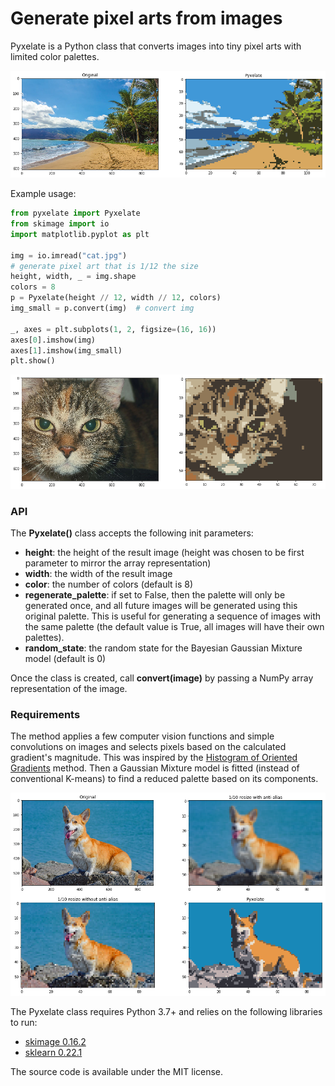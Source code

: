 # Generate pixel arts from images
Pyxelate is a Python class that converts images into tiny pixel arts with limited color palettes.

![Definitely not cherry picking](palm10.png)

Example usage:
```python
from pyxelate import Pyxelate
from skimage import io
import matplotlib.pyplot as plt

img = io.imread("cat.jpg")
# generate pixel art that is 1/12 the size
height, width, _ = img.shape 
colors = 8
p = Pyxelate(height // 12, width // 12, colors)
img_small = p.convert(img)  # convert img

_, axes = plt.subplots(1, 2, figsize=(16, 16))
axes[0].imshow(img)
axes[1].imshow(img_small)
plt.show()
``` 
![meow.exe](cat2.png)

### API

The **Pyxelate()** class accepts the following init parameters:
- **height**: the height of the result image (height was chosen to be first parameter to mirror the array representation)
- **width**: the width of the result image
- **color**: the number of colors (default is 8)
- **regenerate_palette**: if set to False, then the palette will only be generated once, and all future images will be generated using this original palette. This is useful for generating a sequence of images with the same palette (the default value is True, all images will have their own palettes).
- **random_state**: the random state for the Bayesian Gaussian Mixture model (default is 0)

Once the class is created, call **convert(image)** by passing a NumPy array representation of the image.  

### Requirements
The method applies a few computer vision functions and simple convolutions on images and selects pixels based on the calculated gradient's magnitude. 
This was inspired by the [Histogram of Oriented Gradients](https://scikit-image.org/docs/dev/auto_examples/features_detection/plot_hog.html) method.
Then a Gaussian Mixture model is fitted (instead of conventional K-means) to find a reduced palette based on its components.

![Good boye resized](corgi4.png)

The Pyxelate class requires Python 3.7+ and relies on the following libraries to run:
- [skimage 0.16.2](https://scikit-image.org/)
- [sklearn 0.22.1](https://scikit-learn.org/stable/)

The source code is available under the MIT license.
